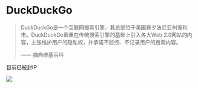 # DuckDuckGo

> DuckDuckGo是一个互联网搜索引擎，其总部位于美国宾夕法尼亚州保利市。DuckDuckGo着重在传统搜索引擎的基础上引入各大Web 2.0网站的内容，主张维护用户的隐私权，并承诺不监控、不记录用户的搜索内容。
>
>—— 摘自维基百科

目前已被封IP

![](https://raw.githubusercontent.com/loremwalker/fq-book/master/docs/images/2018-04-30_135848.png)

